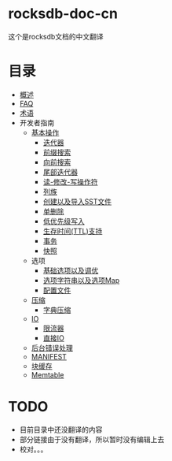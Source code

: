 # rocksdb-doc-cn

这个是rocksdb文档的中文翻译


# 目录

- [概述](OverView.md)
- [FAQ](RocksDBFAQ.md)
- [术语](Terminology.md) 
- 开发者指南
	- [基本操作](basic_operation.md)
		- [迭代器](iterator.md)
		- [前缀搜索](Prefix-seek.md)
		- [向前搜索](SeekForPrev.md)
		- [尾部迭代器](tailing-iteration.md)
		- [读-修改-写操作符](Merge-operator.md)
        - [列族](Column-Families.md)
        - [创建以及导入SST文件](Creating-and-Ingesting-SST-files.md)
        - [单删除](Single-Delete.md)
        - [低优先级写入](low-priority-write.md)
        - [生存时间(TTL)支持](Time-to-Live.md)
        - [事务](Transactions.md)
        - [快照](Snapshot.md)
	- 选项
		- [基础选项以及调优](Setup-Options-and-Basic-Tuning.md)
		- [选项字符串以及选项Map](Option-String-and-Option-Map.md)
		- [配置文件](RocksDB-Options-File.md)
    - [压缩](compression.md)
        - [字典压缩](Dictionary-Compression.md)
    - [IO](IO.md)
        - [限流器](rate-limiter.md)
        - [直接IO](direct-io.md)
    - [后台错误处理](background-error-handling.md)
    - [MANIFEST](MANIFEST.md)
    - [块缓存](Block-Cache.md)
    - [Memtable](MemTable.md)


# TODO

- 目前目录中还没翻译的内容
- 部分链接由于没有翻译，所以暂时没有编辑上去
- 校对。。。

